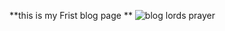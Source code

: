 **this is my Frist blog page **
![blog lords prayer](https://user-images.githubusercontent.com/97661286/158173456-117c1b8d-657a-4b2f-8440-034a4064c18c.png)
